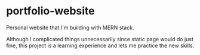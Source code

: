 # portfolio-website

Personal website that I'm building with MERN stack.

Although I complicated things unnecessarily since static page would do just fine, this project is a learning experience and lets me practice the new skills.
